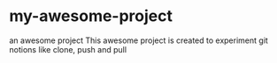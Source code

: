 # my-awesome-project
an awesome project 
This awesome project is created to experiment git notions like clone, push and pull

